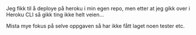 Jeg fikk til å deploye på heroku i min egen repo, men etter at jeg gikk over i Heroku CLI så gikk ting ikke helt veien...

Mista mye fokus på selve oppgaven så har ikke fått laget noen tester etc.